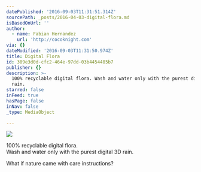 ```yaml
---
datePublished: '2016-09-03T11:31:51.314Z'
sourcePath: _posts/2016-04-03-digital-flora.md
isBasedOnUrl: ''
author:
  - name: Fabian Hernandez
    url: 'http://cocoknight.com'
via: {}
dateModified: '2016-09-03T11:31:50.974Z'
title: Digital Flora
id: 309e3d0d-cfc2-464e-97dd-03b4454405b7
publisher: {}
description: >-
  100% recyclable digital flora. Wash and water only with the purest digital 3D
  rain.
starred: false
inFeed: true
hasPage: false
inNav: false
_type: MediaObject

---
```

![](https://the-grid-user-content.s3-us-west-2.amazonaws.com/e998a191-515a-4132-bdb9-dba09167410c.png)

100% recyclable digital flora.  
Wash and water only with the purest digital 3D rain.

What if nature came with care instructions?